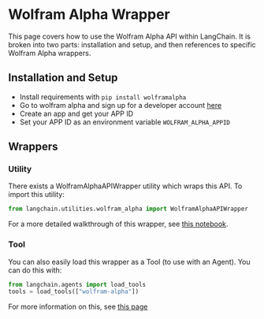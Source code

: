 # Wolfram Alpha Wrapper

This page covers how to use the Wolfram Alpha API within LangChain.
It is broken into two parts: installation and setup, and then references to specific Wolfram Alpha wrappers.

## Installation and Setup

- Install requirements with `pip install wolframalpha`
- Go to wolfram alpha and sign up for a developer account [here](https://developer.wolframalpha.com/)
- Create an app and get your APP ID
- Set your APP ID as an environment variable `WOLFRAM_ALPHA_APPID`

## Wrappers

### Utility

There exists a WolframAlphaAPIWrapper utility which wraps this API. To import this utility:

```python
from langchain.utilities.wolfram_alpha import WolframAlphaAPIWrapper
```

For a more detailed walkthrough of this wrapper, see [this notebook](../modules/utils/examples/wolfram_alpha.ipynb).

### Tool

You can also easily load this wrapper as a Tool (to use with an Agent).
You can do this with:

```python
from langchain.agents import load_tools
tools = load_tools(["wolfram-alpha"])
```

For more information on this, see [this page](../modules/agents/tools.md)
